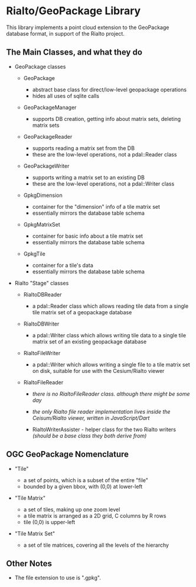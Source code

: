 Rialto/GeoPackage Library
=========================

This library implements a point cloud extension to the GeoPackage database
format, in support of the Rialto project.



The Main Classes, and what they do
----------------------------------

* GeoPackage classes

  * GeoPackage
    * abstract base class for direct/low-level geopackage operations
    * hides all uses of sqlite calls

  * GeoPackageManager
    * supports DB creation, getting info about matrix sets, deleting matrix sets

  * GeoPackageReader
    * supports reading a matrix set from the DB
    * these are the low-level operations, not a pdal::Reader class

  * GeoPackageWriter
    * supports writing a matrix set to an existing DB
    * these are the low-level operations, not a pdal::Writer class

  * GpkgDimension
    * container for the "dimension" info of a tile matrix set
    * essentially mirrors the database table schema
  
  * GpkgMatrixSet
    * container for basic info about a tile matrix set
    * essentially mirrors the database table schema
 
  * GpkgTile
    * container for a tile's data
    * essentially mirrors the database table schema

* Rialto "Stage" classes

  * RialtoDBReader
    * a pdal::Reader class which allows reading tile data from a single tile
      matrix set of a geopackage database

  * RialtoDBWriter
    * a pdal::Writer class which allows writing tile data to a single tile matrix
      set of an existing geopackage database

  * RialtoFileWriter
    * a pdal::Writer which allows writing a single file to a tile matrix set on
      disk, suitable for use with the Cesium/Rialto viewer

  * RialtoFileReader
    * _there is no RialtoFileReader class. although there might be some day_
    * _the only Rialto file reader implementation lives inside the Ceisum/Rialto
      viewer, written in JavaScript/Dart_

    * RialtoWriterAssister - helper class for the two Rialto writers _(should be
      a base class they both derive from)_



OGC GeoPackage Nomenclature
-----------------------

* "Tile"
  * a set of points, which is a subset of the entire "file"
  * bounded by a given bbox, with (0,0) at lower-left

* "Tile Matrix"
  * a set of tiles, making up one zoom level
  * a tile matrix is arranged as a 2D grid, C columns by R rows
  * tile (0,0) is upper-left

* "Tile Matrix Set"
  * a set of tile matrices, covering all the levels of the hierarchy



Other Notes
-----------

* The file extension to use is ".gpkg".
